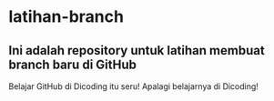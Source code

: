 # latihan-branch
## Ini adalah repository untuk latihan membuat branch baru di GitHub
Belajar GitHub di Dicoding itu seru!
Apalagi belajarnya di Dicoding!
